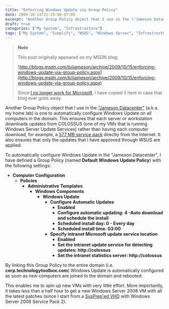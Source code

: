 ```yaml
---
title: "Enforcing Windows Update via Group Policy"
date: 2009-10-14T22:15:00-07:00
excerpt: "Another Group Policy object that I use in the \"Jameson Datacenter\" (a.k.a. my home lab) is one to automatically configure Windows Update on all computers in the domain. This ensures that each server or workstation downloads updates from COLOSSUS (one..."
draft: true
categories: ["My System", "Infrastructure"]
tags: ["My System", "Simplify", "WSUS", "Windows Server", "Infrastructure"]
---
```


> **Note**
>
> This post originally appeared on my MSDN blog:
>
> [http://blogs.msdn.com/b/jjameson/archive/2009/10/15/enforcing-windows-update-via-group-policy.aspx](http://blogs.msdn.com/b/jjameson/archive/2009/10/15/enforcing-windows-update-via-group-policy.aspx)
>
> Since [I no longer work for Microsoft](/blog/jjameson/2011/09/02/last-day-with-microsoft), I have copied it here in case that blog ever goes away.

Another Group Policy object that I use in the ["Jameson Datacenter"](/blog/jjameson/2009/09/14/the-jameson-datacenter) (a.k.a. my home lab) is one to automatically configure Windows Update on all computers in the domain. This ensures that each server or workstation downloads updates from COLOSSUS (one of my VMs that is running Windows Server Update Services) rather than having each computer download, for example, a [577 MB service pack](http://www.microsoft.com/downloads/details.aspx?FamilyID=656c9d4a-55ec-4972-a0d7-b1a6fedf51a7&displaylang=en) directly from the Internet. It also ensures that only the updates that I have approved through WSUS are applied.

To automatically configure Windows Update in the "Jameson Datacenter", I have defined a Group Policy (named **Default Windows Update Policy**) with the following settings:

- **Computer Configuration**
  - **Policies**
    - **Administrative Templates**
      - **Windows Components**
        - **Windows Update**
          - **Configure Automatic Updates**
            - **Enabled**
            - **Configure automatic updating: 4 -Auto download and schedule the install**
            - **Scheduled install day: 0 - Every day**
            - **Scheduled install time: 03:00**
          - **Specify intranet Microsoft update service location**
            - **Enabled**
            - **Set the intranet update service for detecting updates: http://colossus**
            - **Set the intranet statistics server: http://colossus**

By linking this Group Policy to the entire domain (i.e. **corp.technologytoolbox.com**) Windows Update is automatically configured as soon as new computers are joined to the domain and rebooted.

This enables me to spin up new VMs with very little effort. More importantly, it takes less than a half hour to get a new Windows Server 2008 VM with all the latest patches (since I start from a [SysPrep'ed VHD](/blog/jjameson/2009/08/13/using-sysprep-ed-vhds-for-new-hyper-v-virtual-machines) with Windows Server 2008 Service Pack 2).

